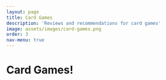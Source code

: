 ```yaml
---
layout: page
title: Card Games
description: 'Reviews and recommendations for card games'
image: assets/images/card-games.png
order: 3
nav-menu: true
---
```


<h1>Card Games!</h1>